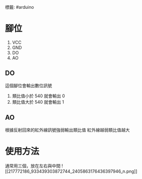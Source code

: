 標籤: #arduino 

# 腳位

1. VCC
2. GND
3. DO
4. AO

## DO

這個腳位會輸出數位訊號
1. 類比值小於 540 就會輸出 0
2. 類比值大於 540 就會輸出 1

## AO

根據反射回來的紅外線訊號強弱輸出類比值
紅外線越弱類比值越大

# 使用方法

通常用三個，放在左右與中間
![[217772186_933439303872744_2405863176436397946_n.png]]